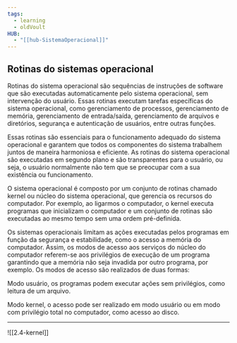 ```yaml
---
tags:
  - learning
  - oldVoult
HUB:
  - "[[hub-SistemaOperacional]]"
---
```

## Rotinas do sistemas operacional

Rotinas do sistema operacional são sequências de instruções de software que são executadas automaticamente pelo sistema operacional, sem intervenção do usuário. Essas rotinas executam tarefas específicas do sistema operacional, como gerenciamento de processos, gerenciamento de memória, gerenciamento de entrada/saída, gerenciamento de arquivos e diretórios, segurança e autenticação de usuários, entre outras funções.

Essas rotinas são essenciais para o funcionamento adequado do sistema operacional e garantem que todos os componentes do sistema trabalhem juntos de maneira harmoniosa e eficiente. As rotinas do sistema operacional são executadas em segundo plano e são transparentes para o usuário, ou seja, o usuário normalmente não tem que se preocupar com a sua existência ou funcionamento.

O sistema operacional é composto por um conjunto de rotinas chamado kernel ou núcleo do sistema operacional, que gerencia os recursos do computador. Por exemplo, ao ligarmos o computador, o kernel executa programas que inicializam o computador e um conjunto de rotinas são executadas ao mesmo tempo sem uma ordem pré-definida.

Os sistemas operacionais limitam as ações executadas pelos programas em função da segurança e estabilidade, como o acesso a memória do computador. Assim, os modos de acesso aos serviços do núcleo do computador referem-se aos privilégios de execução de um programa garantindo que a memória não seja invadida por outro programa, por exemplo. Os modos de acesso são realizados de duas formas:

Modo usuário, os programas podem executar ações sem privilégios, como leitura de um arquivo.

Modo kernel, o acesso pode ser realizado em modo usuário ou em modo com privilégio total no computador, como acesso ao disco.

---- 

![[2.4-kernel]]
